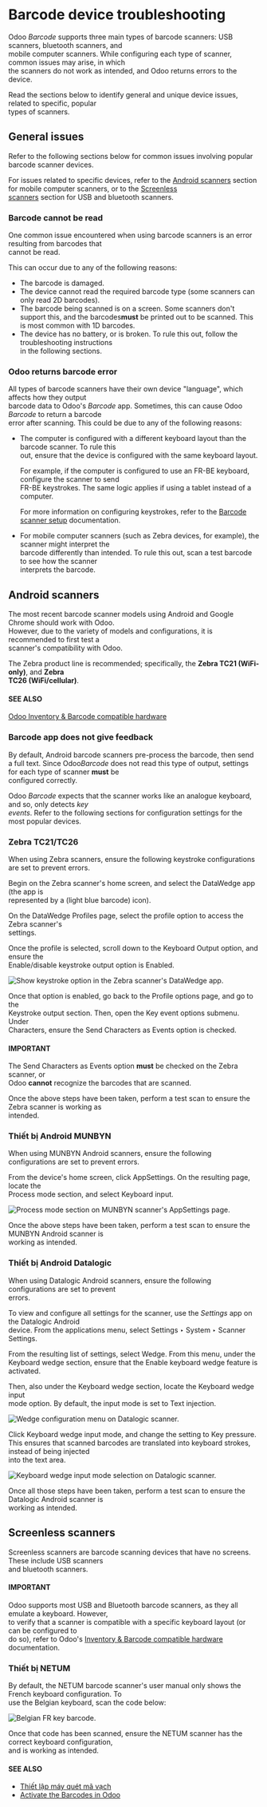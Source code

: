 # Barcode device troubleshooting

Odoo _Barcode_ supports three main types of barcode scanners: USB scanners, bluetooth scanners, and\
mobile computer scanners. While configuring each type of scanner, common issues may arise, in which\
the scanners do not work as intended, and Odoo returns errors to the device.

Read the sections below to identify general and unique device issues, related to specific, popular\
types of scanners.

## General issues

Refer to the following sections below for common issues involving popular barcode scanner devices.

For issues related to specific devices, refer to the [Android scanners](device_troubleshooting.md#barcode-setup-android-scanners) section for mobile computer scanners, or to the [Screenless\
scanners](device_troubleshooting.md#barcode-setup-screenless-scanners) section for USB and bluetooth scanners.

### Barcode cannot be read

One common issue encountered when using barcode scanners is an error resulting from barcodes that\
cannot be read.

This can occur due to any of the following reasons:

* The barcode is damaged.
* The device cannot read the required barcode type (some scanners can only read 2D barcodes).
* The barcode being scanned is on a screen. Some scanners don't support this, and the barcodes**must** be printed out to be scanned. This is most common with 1D barcodes.
* The device has no battery, or is broken. To rule this out, follow the troubleshooting instructions\
  in the following sections.

### Odoo returns barcode error

All types of barcode scanners have their own device "language", which affects how they output\
barcode data to Odoo's _Barcode_ app. Sometimes, this can cause Odoo _Barcode_ to return a barcode\
error after scanning. This could be due to any of the following reasons:

*   The computer is configured with a different keyboard layout than the barcode scanner. To rule this\
    out, ensure that the device is configured with the same keyboard layout.

    For example, if the computer is configured to use an FR-BE keyboard, configure the scanner to send\
    FR-BE keystrokes. The same logic applies if using a tablet instead of a computer.

    For more information on configuring keystrokes, refer to the [Barcode scanner setup](hardware.md) documentation.
* For mobile computer scanners (such as Zebra devices, for example), the scanner might interpret the\
  barcode differently than intended. To rule this out, scan a test barcode to see how the scanner\
  interprets the barcode.

## Android scanners

The most recent barcode scanner models using Android and Google Chrome should work with Odoo.\
However, due to the variety of models and configurations, it is recommended to first test a\
scanner's compatibility with Odoo.

The Zebra product line is recommended; specifically, the **Zebra TC21 (WiFi-only)**, and **Zebra**\
**TC26 (WiFi/cellular)**.

#### SEE ALSO

[Odoo Inventory & Barcode compatible hardware](https://www.odoo.com/app/inventory-hardware)

### Barcode app does not give feedback

By default, Android barcode scanners pre-process the barcode, then send a full text. Since Odo&#x6F;_&#x42;arcode_ does not read this type of output, settings for each type of scanner **must** be\
configured correctly.

Odoo _Barcode_ expects that the scanner works like an analogue keyboard, and so, only detects _key_\
_events_. Refer to the following sections for configuration settings for the most popular devices.

### Zebra TC21/TC26

When using Zebra scanners, ensure the following keystroke configurations are set to prevent errors.

Begin on the Zebra scanner's home screen, and select the DataWedge app (the app is\
represented by a (light blue barcode) icon).

On the DataWedge Profiles page, select the profile option to access the Zebra scanner's\
settings.

Once the profile is selected, scroll down to the Keyboard Output option, and ensure the\
Enable/disable keystroke output option is Enabled.

![Show keystroke option in the Zebra scanner's DataWedge app.](../../../../_images/device-troubleshooting-zebra-settings.png)

Once that option is enabled, go back to the Profile options page, and go to the\
Keystroke output section. Then, open the Key event options submenu. Under\
Characters, ensure the Send Characters as Events option is checked.

#### IMPORTANT

The Send Characters as Events option **must** be checked on the Zebra scanner, or\
Odoo **cannot** recognize the barcodes that are scanned.

Once the above steps have been taken, perform a test scan to ensure the Zebra scanner is working as\
intended.

### Thiết bị Android MUNBYN

When using MUNBYN Android scanners, ensure the following configurations are set to prevent errors.

From the device's home screen, click AppSettings. On the resulting page, locate the\
Process mode section, and select Keyboard input.

![Process mode section on MUNBYN scanner's AppSettings page.](../../../../_images/device-troubleshooting-munbyn-process-mode.png)

Once the above steps have been taken, perform a test scan to ensure the MUNBYN Android scanner is\
working as intended.

### Thiết bị Android Datalogic

When using Datalogic Android scanners, ensure the following configurations are set to prevent\
errors.

To view and configure all settings for the scanner, use the _Settings_ app on the Datalogic Android\
device. From the applications menu, select Settings ‣ System ‣ Scanner\
Settings.

From the resulting list of settings, select Wedge. From this menu, under the\
Keyboard wedge section, ensure that the Enable keyboard wedge feature is\
activated.

Then, also under the Keyboard wedge section, locate the Keyboard wedge input\
mode option. By default, the input mode is set to Text injection.

![Wedge configuration menu on Datalogic scanner.](../../../../_images/device-troubleshooting-wedge-menu.png)

Click Keyboard wedge input mode, and change the setting to Key pressure.\
This ensures that scanned barcodes are translated into keyboard strokes, instead of being injected\
into the text area.

![Keyboard wedge input mode selection on Datalogic scanner.](../../../../_images/device-troubleshooting-keyboard-wedge-input.png)

Once all those steps have been taken, perform a test scan to ensure the Datalogic Android scanner is\
working as intended.

## Screenless scanners

Screenless scanners are barcode scanning devices that have no screens. These include USB scanners\
and bluetooth scanners.

#### IMPORTANT

Odoo supports most USB and Bluetooth barcode scanners, as they all emulate a keyboard. However,\
to verify that a scanner is compatible with a specific keyboard layout (or can be configured to\
do so), refer to Odoo's [Inventory & Barcode compatible hardware](https://www.odoo.com/app/inventory-hardware) documentation.

### Thiết bị NETUM

By default, the NETUM barcode scanner's user manual only shows the French keyboard configuration. To\
use the Belgian keyboard, scan the code below:

![Belgian FR key barcode.](../../../../_images/device-troubleshooting-belgium-fr-key.png)

Once that code has been scanned, ensure the NETUM scanner has the correct keyboard configuration,\
and is working as intended.

#### SEE ALSO

* [Thiết lập máy quét mã vạch](hardware.md)
* [Activate the Barcodes in Odoo](software.md)
